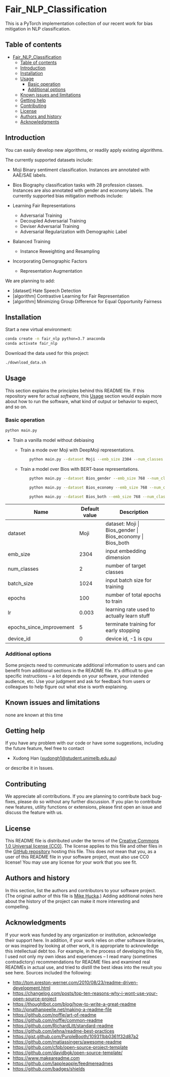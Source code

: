 <!-- https://github.com/mhucka/readmine -->
# Fair_NLP_Classification

This is a PyTorch implementation collection of our recent work for bias mitigation in NLP classification.

Table of contents
-----------------

- [Fair_NLP_Classification](#fair_nlp_classification)
  - [Table of contents](#table-of-contents)
  - [Introduction](#introduction)
  - [Installation](#installation)
  - [Usage](#usage)
    - [Basic operation](#basic-operation)
    - [Additional options](#additional-options)
  - [Known issues and limitations](#known-issues-and-limitations)
  - [Getting help](#getting-help)
  - [Contributing](#contributing)
  - [License](#license)
  - [Authors and history](#authors-and-history)
  - [Acknowledgments](#acknowledgments)


Introduction
------------

You can easily develop new algorithms, or readily apply existing algorithms.

<!-- The [Introduction](#introduction) section &ndash; which you are presently reading &ndash; should provide background for your software project, a brief explanation of what the project is about, and optionally, pointers to resources that can help orient readers.  (Some README recommendations go straight to installation instructions as the first section, but in my opinion, introductions are important for readers who are not familiar with your technical area.)  Ideally, this section should be short. -->

The currently supported datasets include:
- Moji
  Binary sentiment classification. Instances are annotated with AAE/SAE labels.
- Bios
  Biography classification tasks with 28 profession classes.
  Instances are also annotated with gender and economy labels.
The currently supported bias mitigation methods include:

- Learning Fair Representations
  - Adversarial Training
  - Decoupled Adversarial Training
  - Deviser Adversarial Training
  - Adversarial Regularization with Demographic Label 

- Balanced Training
  - Instance Reweighting and Resampling    

- Incorporating Demographic Factors 
  - Representation Augmentation

We are planning to add:
- \[dataset\] Hate Speech Detection
- \[algorithm\] Contrastive Learning for Fair Representation
- \[algorithm\] Minimizing Group Difference for Equal Opportunity Fairness

Installation
------------

Start a new virtual environment:
```bash
conda create -n fair_nlp python=3.7 anaconda
conda activate fair_nlp
```

<!-- TODO Will we release the Bios dataset with economy labels? -->
Download the data used for this project:
```bash
./download_data.sh
```
 
Usage
-----

This section explains the principles behind this README file.  If this repository were for actual _software_, this [Usage](#usage) section would explain more about how to run the software, what kind of output or behavior to expect, and so on.

### Basic operation

```bash
python main.py
```

- Train a vanilla model without debiasing

  - Train a mode over Moji with DeepMoji representations.
    ```bash
        python main.py --dataset Moji --emb_size 2304 --num_classes 2
    ```
  - Train a model over Bios with BERT-base representations.
    ```bash
        python main.py --dataset Bios_gender --emb_size 768 --num_classes 28

        python main.py --dataset Bios_economy --emb_size 768 --num_classes 28

        python main.py --dataset Bios_both --emb_size 768 --num_classes 28
    ```

| Name                     | Default value | Description                                               |
|--------------------------|---------------|-----------------------------------------------------------|
| dataset                  | Moji          | dataset: Moji \| Bios_gender \| Bios_economy \| Bios_both |
| emb_size                 | 2304          | input embedding dimension                                 |
| num_classes              | 2             | number of target classes                                  |
| batch_size               | 1024          | input batch size for training                             |
| epochs                   | 100           | number of total epochs to train                           |
| lr                       | 0.003         | learning rate used to actually learn stuff                |
| epochs_since_improvement | 5             | terminate training for early stopping                     |
| device_id                | 0             | device id, -1 is cpu                                      |



### Additional options

Some projects need to communicate additional information to users and can benefit from additional sections in the README file.  It's difficult to give specific instructions &ndash; a lot depends on your software, your intended audience, etc.  Use your judgment and ask for feedback from users or colleagues to help figure out what else is worth explaining.


Known issues and limitations
----------------------------

none are known at this time


Getting help
------------

If you have any problem with our code or have some suggestions, including the future feature, feel free to contact 

- Xudong Han (xudongh1@student.unimelb.edu.au)

or describe it in Issues.


Contributing
------------

We appreciate all contributions. If you are planning to contribute back bug-fixes, please do so without any further discussion. If you plan to contribute new features, utility functions or extensions, please first open an issue and discuss the feature with us.


License
-------

This README file is distributed under the terms of the [Creative Commons 1.0 Universal license (CC0)](https://creativecommons.org/publicdomain/zero/1.0/).  The license applies to this file and other files in the [GitHub repository](http://github.com/mhucka/readmine) hosting this file. This does _not_ mean that you, as a user of this README file in your software project, must also use CC0 license!  You may use any license for your work that you see fit.


Authors and history
---------------------------

In this section, list the authors and contributors to your software project.  (The original author of this file is [Mike Hucka](http://www.cds.caltech.edu/~mhucka/).)  Adding additional notes here about the history of the project can make it more interesting and compelling.


Acknowledgments
---------------

If your work was funded by any organization or institution, acknowledge their support here.  In addition, if your work relies on other software libraries, or was inspired by looking at other work, it is appropriate to acknowledge this intellectual debt too.  For example, in the process of developing this file, I used not only my own ideas and experiences &ndash; I read many (sometimes contradictory) recommendations for README files and examined real READMEs in actual use, and tried to distill the best ideas into the result you see here.  Sources included the following:

* http://tom.preston-werner.com/2010/08/23/readme-driven-development.html
* https://changelog.com/posts/top-ten-reasons-why-i-wont-use-your-open-source-project
* https://thoughtbot.com/blog/how-to-write-a-great-readme
* http://jonathanpeelle.net/making-a-readme-file
* https://github.com/noffle/art-of-readme
* https://github.com/noffle/common-readme
* https://github.com/RichardLitt/standard-readme
* https://github.com/jehna/readme-best-practices
* https://gist.github.com/PurpleBooth/109311bb0361f32d87a2
* https://github.com/matiassingers/awesome-readme
* https://github.com/cfpb/open-source-project-template
* https://github.com/davidbgk/open-source-template/
* https://www.makeareadme.com
* https://github.com/lappleapple/feedmereadmes
* https://github.com/badges/shields